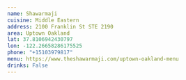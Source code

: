 ```yaml
---
name: Shawarmaji
cuisine: Middle Eastern
address: 2100 Franklin St STE 2190
area: Uptown Oakland
lat: 37.8106942430797
lon: -122.26658286175525
phone: "+15103979817"
menu: https://www.theshawarmaji.com/uptown-oakland-menu
drinks: False
---
```

